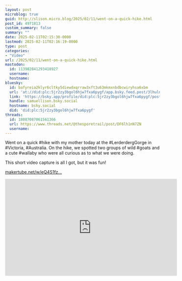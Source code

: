 ```yaml
---
layout: post
microblog: true
guid: http://slison.micro.blog/2025/02/11/went-on-a-quick-hike.html
post_id: 4971813
custom_summary: false
summary: ""
date: 2025-02-11T02:15:30-0000
lastmod: 2025-02-11T02:16:19-0000
type: post
categories:
- "Video"
url: /2025/02/11/went-on-a-quick-hike.html
mastodon:
  id: 113982841293418927
  username: 
  hostname: 
bluesky:
  id: bafyreia2klyr6cltky5diewdxqrraw3xft3u63mkmxnbdbcwiryhsa6xbm
  url: 'at://did:plc:5jr2zy3bgol6hjw7fxa6pygf/app.bsky.feed.post/3lhuln6lgng2y'
  link: 'https://bsky.app/profile/did:plc:5jr2zy3bgol6hjw7fxa6pygf/post/3lhuln6lgng2y'
  handle: samuellison.bsky.social
  hostname: bsky.social
  did: 'did:plc:5jr2zy3bgol6hjw7fxa6pygf'
threads:
  id: 18087087061561366
  url: https://www.threads.net/@thesporetrail/post/DF6lh1nN7ZN
  username: 
---
```

Went on a quick #hike with my mother today at the #LerderdergGorge in #Victoria, #Australia.
On the hike, we spotted two groups of wild #goats and a cute #wallaby who were all curious as to what we were doing.

This short video capture is all I got, but it was fun!


[makertube.net/w/eQ4S1fz...](https://makertube.net/w/eQ4S1fz9pgu5YCQKrQznxS)

<iframe title="Lerderderg Short - Feb 2025" width="560" height="315" src="https://makertube.net/videos/embed/6ffce238-39df-4105-8ec7-d1796cbe82b4" frameborder="0" allowfullscreen="" sandbox="allow-same-origin allow-scripts allow-popups allow-forms"></iframe>

